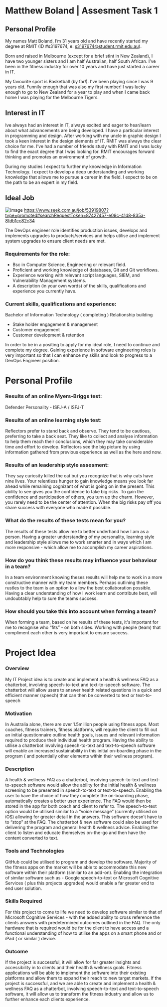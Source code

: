 # Matthew Boland | Assesment Task 1

## Personal Profile

My names Matt Boland, I’m 31 years old and have recently started my degree at RMIT (ID #s3197674, e: s3197674@student.rmit.edu.au).

Born and raised in Melbourne (except for a brief stint in New Zealand), I have two younger sisters and I am half Australian, half South African.
I’ve been in the fitness industry for over 10 years and have just started a career in IT.

My favourite sport is Basketball (by far!). I’ve been playing since I was 9 years old. 
Funnily enough that was also my first number!
I was lucky enough to go to New Zealand for a year to play and when I came back home I was playing for the Melbourne Tigers.

## Interest in IT

Ive always had an interest in IT, always excited and eager to hear/learn about what advancements are being developed. I have a particular interest in programming and design. After working with my uncle in graphic design I took a keen interest in the design elements of IT. 
RMIT was always the clear choice for me. 
I’ve had a number of friends study with RMIT and I was lucky to find the exact degree that I was looking for.
RMIT encourages forward thinking and promotes an environment of growth.


During my studies I expect to further my knowledge in Information Technology. I expect to develop a deep understanding and working knowledge that allows me to pursue a career in the field. I expect to be on the path to be an expert in my field.

## Ideal Job

![image](https://user-images.githubusercontent.com/90872778/133922456-3d37a46a-3fdb-426f-a1ca-1f235af3beaa.png)
https://www.seek.com.au/job/53919807?type=promoted#searchRequestToken=87427457-e09c-41d8-835a-8fdb1cc82c34

The DevOps engineer role identifies production issues, develops and implements upgrades to products/services and helps utilise and implement system upgrades to ensure client needs are met.

### Requirements for the role:
- Bsc in Computer Science, Engineering or relevant field.
- Proficient and working knowledge of databases, Git and Git workflows.
- Experience working with relevant script languages, SIEM, and Vulnerability Management systems.
- A description (in your own words) of the skills, qualifications and experience you currently have. 

### Current skills, qualifications and experience:
Bachelor of Information Technology ( completing )
Relationship building
- Stake holder engagement & management
- Customer engagement
- Customer development & retention

In order to be in a positing to apply for my ideal role, I need to continue and complete my degree. 
Gaining experience in software engineering roles is very important so that I can enhance my skills and look to progress to a DevOps Engineer position.

# Personal Profile

### Results of an online Myers-Briggs test:

Defender Personality - ISFJ-A / ISFJ-T

### Results of an online learning style test:

Reflectors prefer to stand back and observe. They tend to be cautious, preferring to take a back seat. They like to collect and analyse information to help them reach their conclusions, which they may take considerable time and effort to develop. Reflectors see the big picture by using information gathered from previous experience as well as the here and now.

### Results of an leadership style assesment:

They say curiosity killed the cat but you recognize that is why cats have nine lives. Your relentless hunger to gain knowledge means you look far ahead while remaining cognizant of what is going on in the present. This ability to see gives you the confidence to take big risks. To gain the confidence and participation of others, you turn up the charm. However, you rarely need to be the center of attention. When the big risks pay off you share success with everyone who made it possible.

### What do the results of these tests mean for you?

The results of these tests allow me to better underhand how I am as a person. Having a greater understanding of my personality, learning style and leadership style allows me to work smarter and in ways which I am more responsive -  which allow me to accomplish my career aspirations.

### How do you think these results may influence your behaviour in a team?

In a team environment knowing theses results will help me to work in a more constructive manner with my team members. Perhaps outlining these rustles to the team is an option to allow the best collaboration possible. Having a clear understanding of how I work learn and contribute best, will undoubtably help to sure the teams success.

### How should you take this into account when forming a team?

When forming a team, based on he results of these tests, it's important for me to recognise who “fits” - on both sides. Working with people (team) that compliment each other is very important to ensure success.

# Project Idea

### Overview 

My IT Project idea is to create and implement a health & wellness FAQ as a chatterbot, involving speech-to-text and text-to-speech software. The chatterbot will allow users to answer health related questions in a quick and efficient manner (speech) that can then be converted to text or text-to-speech

### Motivation 

In Australia alone, there are over 1.5million people using fitness apps. Most coaches, fitness trainers, fitness platforms, will require the client to fill out an initial questionnaire outline health goals, issues and relevant information required to produce their individual health program. Having the ability to utilise a chatterbot involving speech-to-text and text-to-speech software will enable an increased sustainability in this initial on-boarding phase in the program ( and potentially other elements within their wellness program).

### Description

A health & wellness FAQ as a chatterbot, involving speech-to-text and text-to-speech software would allow the ability for the initial health & wellness screening to be presented in speech-to-text or text-to-speech. Enabling the user to have the choice of how they complete the on-boarding phase, automatically creates a better user experience. The FAQ would then be stored in the app for both coach and client to refer to. The speech-to-text option would be utilised similar to a “voice message” (currently utilised on iOS) allowing for greater detail in the answers.
This software doesn’t have to to “stop” at the FAQ. The chatterbot & new software could also be used for delivering the program and general health & wellness advice. Enabling the client to listen and educate themselves on-the-go and then have the content converted to text.

### Tools and Technologies

GitHub could be utilised to program and develop the software. Majority of the fitness apps on the market will be able to accommodate this new software within their platform (similar to an add-on). Enabling the integration of similar software such as - Google speech-to-text or Microsoft Cognitive Services  ( plus this 			projects 	upgrades) would enable a far greater end to end user solution.

### Skills Required

For this project to come to life we need to develop software similar to that of Microsoft Cognitive Services - with the added ability to cross reference the clients answers with predetermined outcomes outlined in the FAQ. The only hardware that is required would be for the client to have access and a functional understanding of how to utilise the apps on a smart phone and or iPad ( or similar ) device.

### Outcome

If the project is successful, it will allow for far greater insights and accessibility in to clients and their health & wellness goals. Fitness applications will be able to implement the software into their existing platforms and allow them to expand their reach to new target markets. If the project is successful, and we are able to create and implement a health & wellness FAQ as a chatterbot, involving speech-to-text and text-to-speech software, it will allow us to transform the fitness industry and allow us to further enhance each clients experience.
